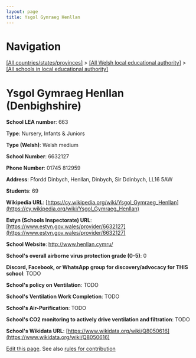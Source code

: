 ```yaml
---
layout: page
title: Ysgol Gymraeg Henllan
---
```

# Navigation

[[All countries/states/provinces]](../../..) > [[All Welsh local educational authority]](../..) > [[All schools in local educational authority]](..)

# Ysgol Gymraeg Henllan (Denbighshire)

**School LEA number**: 663

**Type**: Nursery, Infants & Juniors

**Type (Welsh)**: Welsh medium

**School Number**: 6632127

**Phone Number**: 01745 812959

**Address**: Ffordd Dinbych, Henllan, Dinbych, Sir Ddinbych, LL16 5AW

**Students**: 69

**Wikipedia URL**: [https://cy.wikipedia.org/wiki/Ysgol_Gymraeg_Henllan](https://cy.wikipedia.org/wiki/Ysgol_Gymraeg_Henllan)

**Estyn (Schools Inspectorate) URL**: [https://www.estyn.gov.wales/provider/6632127](https://www.estyn.gov.wales/provider/6632127)

**School Website**: http://www.henllan.cymru/

**School's overall airborne virus protection grade (0-5)**: 0

**Discord, Facebook, or WhatsApp group for discovery/advocacy for THIS school**: TODO

**School's policy on Ventilation**: TODO

**School's Ventilation Work Completion**: TODO

**School's Air-Purification**: TODO

**School's CO2 monitoring to actively drive ventilation and filtration**: TODO

**School's Wikidata URL**: [https://www.wikidata.org/wiki/Q8050616](https://www.wikidata.org/wiki/Q8050616)




[Edit this page](https://github.com/VentilationProject/Wales/edit/prif/./Denbighshire/Ysgol_Gymraeg_Henllan.md). See also [rules for contribution](../../../contribution-rules/)
